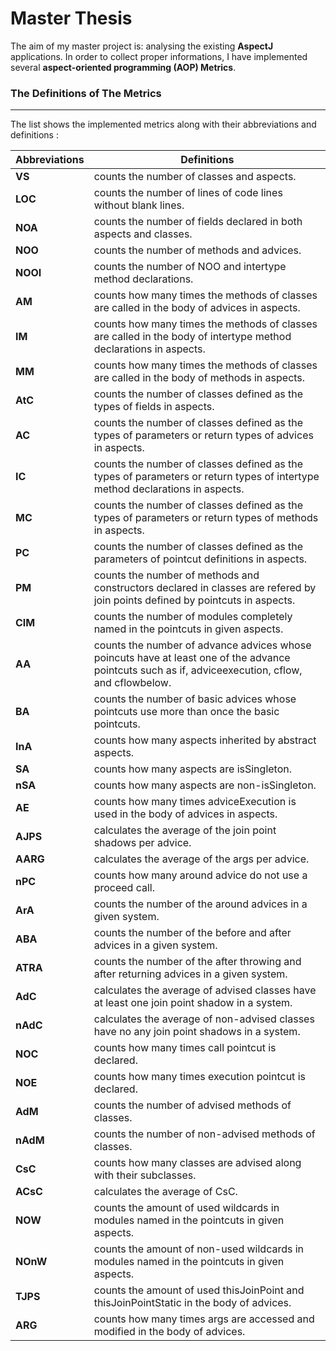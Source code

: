    Master Thesis
====================

The aim of my master project is: analysing the existing **AspectJ** applications. In order to collect proper informations, I have implemented several **aspect-oriented programming (AOP) Metrics**.


### The Definitions of The Metrics
---

The list shows the implemented metrics along with their abbreviations and definitions :

Abbreviations | Definitions
--- | --- 
 **VS**|	counts the number of classes and aspects.
 **LOC**|	counts the number of lines of code lines without blank lines.
 **NOA**| 	counts the number of fields declared in both aspects and classes.
 **NOO**| 	counts the number of methods and advices.
 **NOOI**|	counts the number of NOO and intertype method declarations.
 **AM**|	counts how many times the methods of classes are called in the body of advices in aspects.
 **IM**|	counts how many times the methods of classes are called in the body of intertype method declarations in aspects.
 **MM**|	counts how many times the methods of classes are called in the body of methods in aspects.
 **AtC**|	counts the number of classes defined as the types of fields in aspects.
 **AC**|	counts the number of classes defined as the types of parameters or return types of advices in aspects.
 **IC**|	counts the number of classes defined as the types of parameters or return types of intertype method declarations in aspects.
 **MC**|	counts the number of classes defined as the types of parameters or return types of methods in aspects.
 **PC**|	counts the number of classes defined as the parameters of pointcut definitions in aspects.
 **PM**|	counts the number of methods and constructors declared in classes are refered by join points defined by pointcuts in aspects.
 **CIM**|	counts the number of modules completely named in the pointcuts in given aspects.
 **AA**|	counts the number of advance advices whose poincuts have at least one of the advance pointcuts such as if, adviceexecution, cflow, and cflowbelow.
 **BA**|	counts the number of basic advices whose pointcuts use more than once the basic pointcuts.
 **InA**|	counts how many aspects inherited by abstract aspects.
 **SA**|	counts how many aspects are isSingleton.
 **nSA**|	counts how many aspects are non-isSingleton.
 **AE**|	counts how many times adviceExecution is used in the body of advices in aspects.
 **AJPS**|	calculates the average of the join point shadows per advice.
 **AARG**|	calculates the average of the args per advice.
 **nPC**|	counts how many around advice do not use a proceed call.
 **ArA**|	counts the number of the around advices in a given system.
 **ABA**|	counts the number of the before and after advices in a given system.
 **ATRA**|	counts the number of the after throwing and after returning advices in a given system.
 **AdC**|	calculates the average of advised classes have at least one join point shadow in a system.
 **nAdC**|	calculates the average of non-advised classes have no any join point shadows in a system.
 **NOC**|	counts how many times call pointcut is declared.
 **NOE**|	counts how many times execution pointcut is declared.
 **AdM**|	counts the number of advised methods of classes.
 **nAdM**|	counts the number of non-advised methods of classes.
 **CsC**|	counts how many classes are advised along with their subclasses.
 **ACsC**|	calculates the average of CsC.
 **NOW**|	counts the amount of used wildcards in modules named in the pointcuts in given aspects.
 **NOnW**|	counts the amount of non-used wildcards in modules named in the pointcuts in given aspects.
 **TJPS**|	counts the amount of used thisJoinPoint and thisJoinPointStatic in the body of advices.
 **ARG**|	counts how many times args are accessed and modified in the body of advices.



